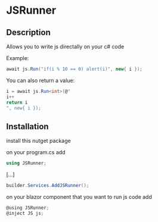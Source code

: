# JSRunner

## Description

Allows you to write js directally on your c# code

Example:

```c#
await js.Run("if(i % 10 == 0) alert(i)", new{ i });
```

You can also return a value:

```c#
i = await js.Run<int>(@"
i++
return i
", new{ i });
```



## Installation

install this nutget package

on your program.cs add
```c#
using JSRunner;
```
[...]
```c#
builder.Services.AddJSRunner();
```

on your blazor component that you want to run js code add

```c#
@using JSRunner;
@inject JS js;
```
